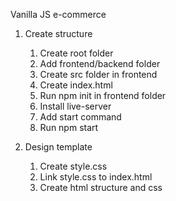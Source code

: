 Vanilla JS e-commerce

1. Create structure
    1. Create root folder
    2. Add frontend/backend folder
    3. Create src folder in frontend
    4. Create index.html 
    5. Run npm init in frontend folder 
    6. Install live-server
    7. Add start command
    8. Run npm start
    
2. Design template
    1. Create style.css
    2. Link style.css to index.html
     3. Create html structure and css